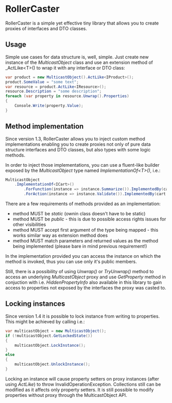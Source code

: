 # RollerCaster

RollerCaster is a simple yet effective tiny library that allows you to create proxies of interfaces and DTO classes.

## Usage

Simple use cases for data structure is, well, simple. Just create new instance of the _MulticastObject_ class and 
use an extension method of _ActLike&lt;T&gt;() to wrap it with any interface or DTO class:

```csharp
var product = new MulticastObject().ActLike<IProduct>();
product.SomeValue = "some text";
var resource = product.ActLike<IResource>();
resource.Description = "some description";
foreach (var property in resource.Unwrap().Properties)
{
    Console.Write(property.Value);
}
```

## Method implementation

Since version 1.3, RollerCaster allows you to inject custom method implementations enabling you to create proxies 
not only of pure data structure interfaces and DTO classes, but also types with some logic methods.

In order to inject those implementations, you can use a fluent-like builder exposed by the _MulticastObject_ type 
named _ImplementationOf&lt;T&gt;()_, i.e.:

```csharp
MulticastObject
    .ImplementationOf<ICart>()
        .ForFunction(instance => instance.Summarize()).ImplementedBy(cart => Implementations.Summarize(cart))
        .ForAction(instance => instance.Validate()).ImplementedBy(cart => Implementations.Validate(cart));
```

There are a few requirements of methods provided as an implementation:
- method MUST be _static_ (ownin class doesn't have to be static)
- method MUST be _public_ - this is due to possible access rights issues for other visibilities
- method MUST accept first argument of the type being mapped - this works similar way as extension method does
- method MUST match parameters and returned values as the method being implemented (please bare in mind previous requirement!)

In the implementation provided you can access the instance on which the method is invoked, thus you can use only it's public members.

Still, there is a possibility of using _Unwrap()_ or _TryUnwrap()_ method to access an underlying _MulticastObject_ 
proxy and use _GetProperty_ method in conjuction with i.e. _HiddenPropertyInfo_ also available in this library to 
gain access to properties not exposed by the interfaces the proxy was casted to.

## Locking instances

Since version 1.4 it is possible to lock instance from writing to properties. This might be achieved by calling i.e.:
```csharp
var multicastObject = new MulticastObject();
if (!multicastObject.GetLockedState())
{
	multicastObject.LockInstance();
}
else
{
	multicastObject.UnlockInstance();
}
```

Locking an instance will cause property setters on proxy instances (after using _ActLike_) to throw InvalidOperationException.
Collections still can be modified as it affects only property setters. It is still possible to modify properties without proxy
through the MulticastObject API.